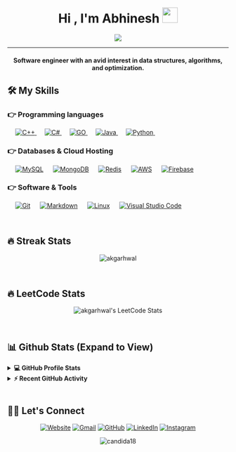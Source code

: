 
<h1 align="center">Hi , I'm Abhinesh <img src="https://media.giphy.com/media/hvRJCLFzcasrR4ia7z/giphy.gif" width="35"></h1>
<p align="center">
  <a href="https://github.com/DenverCoder1/readme-typing-svg"><img src="https://readme-typing-svg.herokuapp.com?lines=Software+Engineer;Data+Structure%20|%20Algorithm;GO%20Enthusiast;Always%20learning%20new%20things&center=true&width=500&height=50"></a>
</p>
<hr/>
<h4 align="center">Software engineer with an avid interest in data structures, algorithms, and optimization.</h4>


## 🛠️ My Skills

### 👉 Programming languages

<p align="left"> 
<!--   &emsp; 
  <a href="https://www.cprogramming.com/" target="_blank"> 
    <img alt="C" src="https://img.shields.io/badge/C%20-%232370ED.svg?logo=c&logoColor=white">
  </a>  -->
  &emsp;
  <a href="https://www.w3schools.com/cpp/" target="_blank"> 
    <img alt="C++" src="https://img.shields.io/badge/C++%20-%2300599C.svg?logo=c%2B%2B&logoColor=white">
  </a> 
  &emsp;
  <a href="https://docs.microsoft.com/en-us/dotnet/csharp/" target="_blank"> 
     <img alt="C#" src="https://img.shields.io/badge/-C%23-success?logo=csharp&logoColor=white">
   </a>
  &emsp; 
  <a href="https://golang.org/">
    <img alt="GO" src="https://img.shields.io/badge/-GO-blue?logo=go&logoColor=white"/>
  </a>
  &emsp;
  <a href="https://www.java.com" target="_blank"> 
    <img alt="Java" src="https://img.shields.io/badge/Java-%23007396.svg?logo=java&logoColor=white">
  </a>
  &emsp;
   <a href="https://www.python.org" target="_blank">
    <img alt="Python" src="https://img.shields.io/badge/Python%20-%2314354C.svg?logo=python&logoColor=white">
  </a>
  &emsp;
<!--   <a href="https://www.php.net/">
    <img alt="PHP" src="https://img.shields.io/badge/PHP-%23777BB4.svg?logo=php&logoColor=white"/>
  </a>
  &emsp; -->
</p>

### 👉 Databases & Cloud Hosting
<p align="left">
  &emsp;
    <a href="https://www.mysql.com/"><img alt="MySQL" src="https://img.shields.io/badge/MySQL-00000F?style=flat&logo=mysql&logoColor=white"></a>
  &emsp;
    <a href="https://www.mongodb.com/"><img alt="MongoDB" src ="https://img.shields.io/badge/-MongoDB-success?logo=mongodb&logoColor=white"/></a>
  &emsp;
    <a href="https://redis.io/"><img alt="Redis" src ="https://img.shields.io/badge/-Redis-red?logo=redis&logoColor=white"/></a>
  &emsp;
    <a href="https://aws.amazon.com/"><img alt="AWS" src="https://img.shields.io/badge/-AWS-orange?logo=amazon&logoColor=white"></a>  
  &emsp;
    <a href="https://firebase.google.com/"><img alt="Firebase" src ="https://img.shields.io/badge/Firebase-ffca28?style=flate&logo=firebase&logoColor=black"></a>
 &emsp; 
</p>

 ### 👉 Software & Tools
 
<p>
  &emsp;
    <a href="https://git-scm.com/"><img alt="Git" src="https://img.shields.io/badge/Git%20-%23F05033.svg?logo=git&logoColor=white"></a>
&emsp;
    <a href="https://www.markdownguide.org/"><img alt="Markdown" src="https://img.shields.io/badge/Markdown-000000?style=flate&logo=markdown&logoColor=white"></a>
  &emsp;
    <a href="https://www.linux.org/"><img alt="Linux" src="https://img.shields.io/badge/Linux-FCC624?style=flat&logo=linux&logoColor=black"></a>
  &emsp;
    <a href="https://code.visualstudio.com/"><img alt="Visual Studio Code" src="https://img.shields.io/badge/Visual%20Studio%20Code-0078d7.svg?logo=visual-studio-code&logoColor=white"></a>
  &emsp;
</p>

<br/>

## 🔥 Streak Stats
<!-- <p align="center"><img align="center" src="https://github-readme-streak-stats.herokuapp.com/?user=akgarhwal&theme=algolia" alt="akgarhwal" /></p> -->
<!-- [![GitHub Streak](https://github-readme-streak-stats.herokuapp.com?user=akgarhwal&theme=tokyonight)](https://git.io/streak-stats) -->
<!-- [![GitHub Streak](https://github-readme-streak-stats.herokuapp.com?user=akgarhwal&theme=tokyonight_duo)](https://git.io/streak-stats) -->

<p align="center"><img align="center" src="https://github-readme-streak-stats.herokuapp.com/?user=akgarhwal&theme=tokyonight_duo" alt="akgarhwal" /></p>

<br/>

## 🔥 LeetCode Stats
<!-- [![akgarhwal's LeetCode Stats](https://leetcode-stats.vercel.app/api?username=akgarhwal&theme=Dark)](https://leetcode.com/akgarhwal/) -->
<!-- <p align="center"><img align="center" src="https://leetcode-stats.vercel.app/api?username=akgarhwal&theme=Dark" alt="akgarhwal's LeetCode Stats" /></p> -->

<!-- Better LeetCode Stats: https://leetcard.jacoblin.cool/ -->

<p align="center"><img align="center" src="https://leetcard.jacoblin.cool/akgarhwal?theme=dark&font=Fira%20Code&ext=contest&animation=true&hide=ranking" alt="akgarhwal's LeetCode Stats" /></p>



<br/>

## 📊 Github Stats (Expand to View) 


<details> 
  <summary><b>💻 GitHub Profile Stats</b></summary>
  <br/>
  <p align="center">
    <a href="https://github.com/akgarhwal"><img align="center" src="https://github-readme-stats.vercel.app/api?username=akgarhwal&show_icons=true&locale=en&theme=algolia" alt="candida18" height="192px"/></a>
	</p>
	<!-- <p  align="center">
	  <img src="https://github-readme-stats.vercel.app/api/top-langs?username=akgarhwal&show_icons=true&locale=en&layout=compact&theme=algolia" alt="candida18" height="192px"/>
	</p> -->
  <!-- <br/> -->
  <!-- <b>Note:</b> Top languages is only a metric of the languages my public code consists of and doesn't reflect experience or skill level. -->
  </p>
</details>

<details>
  <summary><b>⚡ Recent GitHub Activity</b></summary>
  <br/>
   <a href="https://github.com/akgarhwal"><img alt="Abhinesh's Activity Graph" src="https://github-readme-activity-graph.cyclic.app/graph?username=akgarhwal&custom_title=Candida%20Noronha's%20Contribution%20Graph&theme=react-dark"/></a>
  <br/>

</details>

<br/>

## 🙋‍♀️ Let's Connect
<p align="center">
    <a href="https://akgarhwal.github.io/"><img src="https://img.icons8.com/bubbles/50/000000/web.png" alt="Website"/></a>
    <a href="mailto:abhineshgarhwal@gmail.com"><img src="https://img.icons8.com/bubbles/50/000000/gmail.png" alt="Gmail"/></a>
    <a href="https://github.com/akgarhwal"><img src="https://img.icons8.com/bubbles/50/000000/github.png" alt="GitHub"/></a>
    <a href="https://linkedin.com/in/akgarhwal"><img src="https://img.icons8.com/bubbles/50/000000/linkedin.png" alt="LinkedIn"/></a>
    <a href="https://instagram.com/akgarhwal"><img src="https://img.icons8.com/bubbles/50/000000/instagram.png" alt="Instagram"/></a>
    <!-- <a href="https://www.youtube.com/channel/UC7V1Gm8V0kRLp_EHB8aDj2A"><img src="https://img.icons8.com/bubbles/50/000000/youtube.png" alt="Youtube"/></a> -->
	
</p>

<p align="center"> <img src="https://komarev.com/ghpvc/?username=akgarhwal&label=Abhinesh's%20Profile%20Views%20&color=dc143c&style=plastic" alt="candida18" /> </p>









